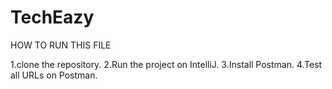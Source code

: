 # TechEazy

HOW TO RUN THIS FILE

1.clone the repository.
2.Run the project on IntelliJ.
3.Install Postman.
4.Test all URLs on Postman.
